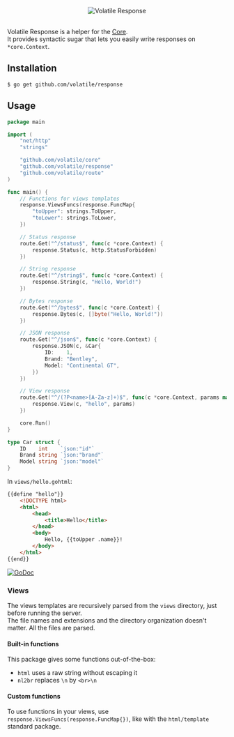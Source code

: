 <p align="center"><img src="http://volatile.whitedevops.com/images/repositories/response/logo.png" alt="Volatile Response" title="Volatile Response"><br><br></p>

Volatile Response is a helper for the [Core](https://github.com/volatile/core).  
It provides syntactic sugar that lets you easily write responses on `*core.Context`.

## Installation

```Shell
$ go get github.com/volatile/response
```

## Usage

```Go
package main

import (
	"net/http"
	"strings"

	"github.com/volatile/core"
	"github.com/volatile/response"
	"github.com/volatile/route"
)

func main() {
	// Functions for views templates
	response.ViewsFuncs(response.FuncMap{
		"toUpper": strings.ToUpper,
		"toLower": strings.ToLower,
	})

	// Status response
	route.Get("^/status$", func(c *core.Context) {
		response.Status(c, http.StatusForbidden)
	})

	// String response
	route.Get("^/string$", func(c *core.Context) {
		response.String(c, "Hello, World!")
	})

	// Bytes response
	route.Get("^/bytes$", func(c *core.Context) {
		response.Bytes(c, []byte("Hello, World!"))
	})

	// JSON response
	route.Get("^/json$", func(c *core.Context) {
		response.JSON(c, &Car{
			ID:    1,
			Brand: "Bentley",
			Model: "Continental GT",
		})
	})

	// View response
	route.Get("^/(?P<name>[A-Za-z]+)$", func(c *core.Context, params map[string]string) {
		response.View(c, "hello", params)
	})

	core.Run()
}

type Car struct {
	ID    int    `json:"id"`
	Brand string `json:"brand"`
	Model string `json:"model"`
}
```

In `views/hello.gohtml`:

```HTML
{{define "hello"}}
	<!DOCTYPE html>
	<html>
		<head>
			<title>Hello</title>
		</head>
		<body>
			Hello, {{toUpper .name}}!
		</body>
	</html>
{{end}}
```

[![GoDoc](https://godoc.org/github.com/volatile/response?status.svg)](https://godoc.org/github.com/volatile/response)

### Views

The views templates are recursively parsed from the `views` directory, just before running the server.  
The file names and extensions and the directory organization doesn't matter. All the files are parsed.

#### Built-in functions

This package gives some functions out-of-the-box:

- `html` uses a raw string without escaping it
- `nl2br` replaces `\n` by `<br>\n`

#### Custom functions

To use functions in your views, use `response.ViewsFuncs(response.FuncMap{})`, like with the `html/template` standard package.

